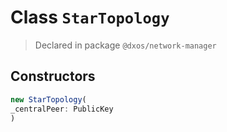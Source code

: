 # Class `StarTopology`
> Declared in package `@dxos/network-manager`

## Constructors
```ts
new StarTopology(
_centralPeer: PublicKey
)
```
